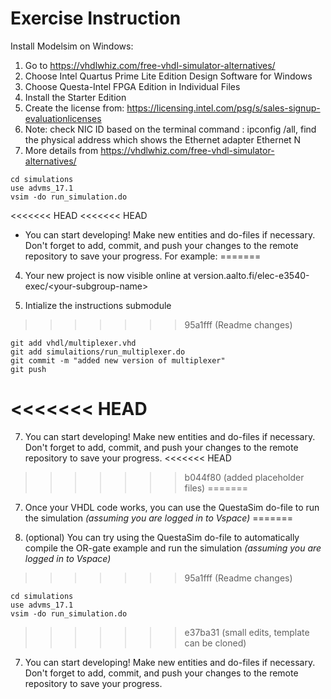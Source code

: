 Exercise Instruction
=================
Install Modelsim on Windows:
1. Go to  https://vhdlwhiz.com/free-vhdl-simulator-alternatives/
2. Choose Intel Quartus Prime Lite Edition Design Software for Windows
3. Choose Questa-Intel FPGA Edition in Individual Files
4. Install the Starter Edition
5. Create the license from: https://licensing.intel.com/psg/s/sales-signup-evaluationlicenses
6. Note: check NIC ID based on the terminal command : ipconfig /all, find the physical address which shows the Ethernet adapter Ethernet N
7. More details from https://vhdlwhiz.com/free-vhdl-simulator-alternatives/


```
cd simulations
use advms_17.1
vsim -do run_simulation.do
```

<<<<<<< HEAD
<<<<<<< HEAD
* You can start developing! Make new entities and do-files if necessary. Don't
   forget to add, commit, and push your changes to the remote repository to
   save your progress. For example:
=======
4. Your new project is now visible online at
   version.aalto.fi/elec-e3540-exec/\<your-subgroup-name>

5. Intialize the instructions submodule
>>>>>>> 95a1fff (Readme changes)

```
git add vhdl/multiplexer.vhd
git add simulaitions/run_multiplexer.do
git commit -m "added new version of multiplexer"
git push 
```
<<<<<<< HEAD
=======
7. You can start developing! Make new entities and do-files if necessary. Don't
   forget to add, commit, and push your changes to the remote repository to
   save your progress.
<<<<<<< HEAD
>>>>>>> b044f80 (added placeholder files)
=======

7. Once your VHDL code works, you can use the QuestaSim do-file to run
   the simulation _(assuming you are logged in to Vspace)_
=======

6. (optional) You can try using the QuestaSim do-file to automatically compile
   the OR-gate example and run the simulation _(assuming you are logged in to
   Vspace)_
>>>>>>> 95a1fff (Readme changes)

```
cd simulations
use advms_17.1
vsim -do run_simulation.do
```
>>>>>>> e37ba31 (small edits, template can be cloned)

7. You can start developing! Make new entities and do-files if necessary. Don't
   forget to add, commit, and push your changes to the remote repository to
   save your progress.

